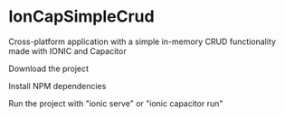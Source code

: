 # IonCapSimpleCrud
Cross-platform application with a simple in-memory CRUD functionality made with IONIC and Capacitor

Download the project

Install NPM dependencies

Run the project with "ionic serve" or "ionic capacitor run"
